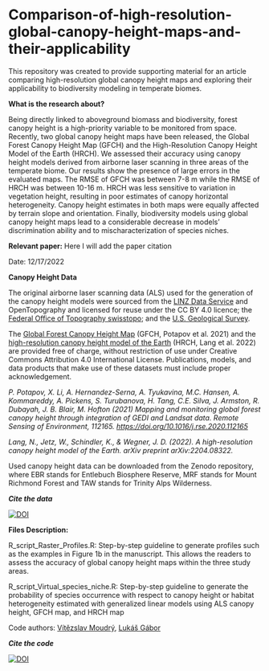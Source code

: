 # Comparison-of-high-resolution-global-canopy-height-maps-and-their-applicability

This repository was created to provide supporting material for an article comparing high-resolution global canopy height maps and exploring their applicability to biodiversity modeling in temperate biomes.

**What is the research about?**

Being directly linked to aboveground biomass and biodiversity, forest canopy height is a high-priority variable to be monitored from space. Recently, two global canopy height maps have been released, the Global Forest Canopy Height Map (GFCH) and the High-Resolution Canopy Height Model of the Earth (HRCH). We assessed their accuracy using canopy height models derived from airborne laser scanning in three areas of the temperate biome. Our results show the presence of large errors in the evaluated maps. The RMSE of GFCH was between 7-8 m while the RMSE of HRCH was between 10-16 m. HRCH was less sensitive to variation in vegetation height, resulting in poor estimates of canopy horizontal heterogeneity. Canopy height estimates in both maps were equally affected by terrain slope and orientation. Finally, biodiversity models using global canopy height maps lead to a considerable decrease in models’ discrimination ability and to mischaracterization of species niches.

**Relevant paper:**
Here I will add the paper citation
              
Date: 12/17/2022

**Canopy Height Data**

The original airborne laser scanning data (ALS) used for the generation of the canopy height models were sourced from the [LINZ Data Service](https://data.linz.govt.nz/) and OpenTopography and licensed for reuse under the CC BY 4.0 licence; the [Federal Office of Topography swisstopo](https://www.swisstopo.admin.ch/en/geodata/height/surface3d.html); and the [U.S. Geological Survey](https://apps.nationalmap.gov/downloader/).

The [Global Forest Canopy Height Map](https://glad.umd.edu/dataset/gedi) (GFCH, Potapov et al. 2021) and the [high-resolution canopy height model of the Earth](https://langnico.github.io/globalcanopyheight/) (HRCH, Lang et al. 2022) are provided free of charge, without restriction of use under Creative Commons Attribution 4.0 International License. Publications, models, and data products that make use of these datasets must include proper acknowledgement.

*P. Potapov, X. Li, A. Hernandez-Serna, A. Tyukavina, M.C. Hansen, A. Kommareddy, A. Pickens, S. Turubanova, H. Tang, C.E. Silva, J. Armston, R. Dubayah, J. B. Blair, M. Hofton (2021) Mapping and monitoring global forest canopy height through integration of GEDI and Landsat data. Remote Sensing of Environment, 112165. https://doi.org/10.1016/j.rse.2020.112165*

*Lang, N., Jetz, W., Schindler, K., & Wegner, J. D. (2022). A high-resolution canopy height model of the Earth. arXiv preprint arXiv:2204.08322.*

Used canopy height data can be downloaded from the Zenodo repository, where EBR stands for Entlebuch Biosphere Reserve, MRF stands for Mount Richmond Forest and TAW stands for Trinity Alps Wilderness.

***Cite the data***

[![DOI](https://zenodo.org/badge/DOI/10.5281/zenodo.7697253.svg)](https://doi.org/10.5281/zenodo.7697253)

**Files Description:**

R_script_Raster_Profiles.R: Step-by-step guideline to generate profiles such as the examples in Figure 1b in the manuscript. This allows the readers to assess the accuracy of global canopy height maps within the three study areas.

R_script_Virtual_species_niche.R: Step-by-step guideline to generate the probability of species occurrence with respect to canopy height or habitat heterogeneity estimated with generalized linear models using ALS canopy height, GFCH map, and HRCH map

Code authors: [Vítězslav Moudrý](https://scholar.google.cz/citations?user=aSI2lNEAAAAJ&hl=cs), [Lukáš Gábor](https://scholar.google.cz/citations?user=pLQXY5wAAAAJ&hl=cs)

***Cite the code***

[![DOI](https://zenodo.org/badge/566486768.svg)](https://zenodo.org/badge/latestdoi/566486768)
